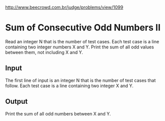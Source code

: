 http://www.beecrowd.com.br/judge/problems/view/1099

# Sum of Consecutive Odd Numbers II

Read an integer N that is the number of test cases. Each test case is a
line containing two integer numbers X and Y. Print the sum of all odd
values between them, not including X and Y.

## Input

The first line of input is an integer N that is the number of test cases
that follow. Each test case is a line containing two integer X and Y.

## Output

Print the sum of all odd numbers between X and Y.
